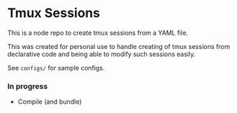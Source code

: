 # Tmux Sessions

This is a node repo to create tmux sessions from a YAML file.

This was created for personal use to handle creating of tmux sessions from declarative code and being able to modify such sessions easily.

See `configs/` for sample configs.

### In progress

- Compile (and bundle)

<!--- Carry environment variables-->

<!--This is a lua script to create tmux sessions from a YAML file.-->

<!-- - Supports setting the environment variables session-wide, through config or through current environment variables. -->
<!-- - Supports specifying each windows and splits with each having its own working directory. -->

<!-- ### Sample config -->
<!---->
<!-- ```yaml -->
<!-- env: -->
<!--   - name: KUBECONFIG -->
<!--     default: /home/mzh/just-for-now/trading-app/kubeconfig.yaml -->
<!--   - name: AWS_ACCESS_KEY_ID -->
<!--   - name: AWS_SECRET_ACCESS_KEY -->
<!--   - name: AWS_SESSION_TOKEN -->
<!--   - name: SOMETHING -->
<!--     value: my_val -->
<!---->
<!-- windows: -->
<!--   - cmd: lg -->
<!--   - cmd: npm run start -->
<!--     working_directory: ../angularui -->
<!--   - cmd: vim -->
<!--     working_directory: ../angularui -->
<!--   - cmd: helm upgrade --force mzh . -->
<!--     norun: true -->
<!--   - split: -->
<!--       leftside: -->
<!--         cmd: echo hi -->
<!--         norun: true -->
<!--       rightside: -->
<!--         cmd: echo hello -->
<!--         working_directory: "~" -->
<!-- ``` -->
<!---->
<!-- #### Sample output -->
<!---->
<!-- ```sh -->
<!-- tmux \ -->
<!--     setenv KUBECONFIG              "${KUBECONFIG:-/home/mzh/just-for-now/trading-app/kubeconfig.yaml}"  \; \ -->
<!--     setenv AWS_ACCESS_KEY_ID       "$AWS_ACCESS_KEY_ID"                                                 \; \ -->
<!--     setenv AWS_SECRET_ACCESS_KEY   "$AWS_SECRET_ACCESS_KEY"                                             \; \ -->
<!--     setenv AWS_SESSION_TOKEN       "$AWS_SESSION_TOKEN"                                                 \; \ -->
<!--                   send-keys '  lg'                                                      C-m \; \ -->
<!--     new-window \; send-keys '  cd ../angularui' C-m \; send-keys '  npm run start'      C-m \; \ -->
<!--     splitw -h  \; send-keys '  cd ../angularui' C-m \; send-keys '  vim'                C-m \; \ -->
<!--     new-window \; send-keys '  helm delete mzh ; helm install mzh .'                        \; \ -->
<!--     new-window \; send-keys '  watch -n 1 kubectl get all -l app.kubernetes.io/part-of=fix-engine' C-m \; \ -->
<!--     new-window \; send-keys '  k logs -fl app.kubernetes.io/component=gateway '             \; \ -->
<!--     new-window \; send-keys '  k logs -fl app.kubernetes.io/component=server '              \; \ -->
<!--     new-window \; send-keys '  k exec -it '                                                 \; -->
<!-- ``` -->
